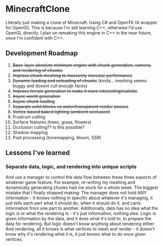 # MinecraftClone
Literally just making a clone of Minecraft. Using C# and OpenTK (A wrapper for OpenGl). This is because I'm still learning C++, otherwise I'd use OpenGL directly. I plan on remaking this engine in C++ in the near future, once I'm confident with C++. 
## Development Roadmap
1. ~~Base-layer absolute minimum engine with chunk generation, camera, and rendering of chunks.~~
2. ~~Improve chunk meshing to massively increase performance~~
3. ~~Dynamic loading and unloading of chunks~~ (kinda... meshing seems buggy and doesnt cull enough faces)
4. ~~Improve terrain generation to make it more interesting/realistic~~
5. ~~Async world generation~~
6. ~~Async chunk loading~~
7. ~~Separate solid blocks vs water/transparent render passes~~
8. ~~Vertex-based baked lighting (ambient occlusion)~~
9. Frustrum culling
10. Surface features (trees, grass, flowers)
11. Occlusion culling?? Is this possible?
12. Shadow mapping
13. Post processing (tonemapping, bloom, SSR)

## Lessons I've learned
### Separate data, logic, and rendering into unique scripts
And use a manager to control the data flow between these three aspects of whatever game feature. For example, re-writing my meshing and dynamically generating chunks had me stuck for a whole week. The biggest mistake that I finally stopped making: The manager does not hold ANY information - It knows nothing in specific about whatever it's managing, it just tells each part what it should do, when it should do it, and carts information from one part to another. Additionally, data has no idea what the logic is or what the rendering is - it's just information, nothing else. Logic is given information by the data, and it does what it's told to, to prepare the data for rendering. But logic doesn't know anything about rendering either. And rendering, all it knows is what vertices to mesh and render - it doesn't know why it's rendering what it is, it just knows what to do once given vertices.
